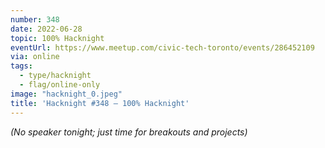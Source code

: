 ```yaml
---
number: 348
date: 2022-06-28
topic: 100% Hacknight
eventUrl: https://www.meetup.com/civic-tech-toronto/events/286452109
via: online
tags:
  - type/hacknight
  - flag/online-only
image: "hacknight_0.jpeg"
title: 'Hacknight #348 – 100% Hacknight'
---
```


*(No speaker tonight; just time for breakouts and projects)*
